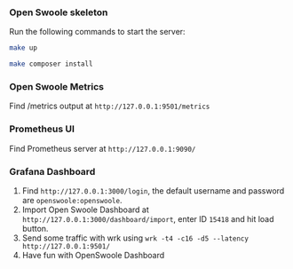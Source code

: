 ### Open Swoole skeleton

Run the following commands to start the server:

```bash
make up
```

```bash
make composer install
```

### Open Swoole Metrics

Find /metrics output at `http://127.0.0.1:9501/metrics`

### Prometheus UI

Find Prometheus server at `http://127.0.0.1:9090/`

### Grafana Dashboard

1. Find `http://127.0.0.1:3000/login`, the default username and password are `openswoole:openswoole`.
2. Import Open Swoole Dashboard at `http://127.0.0.1:3000/dashboard/import`, enter ID `15418` and hit load button.
3. Send some traffic with wrk using `wrk -t4 -c16 -d5 --latency http://127.0.0.1:9501/`
4. Have fun with OpenSwoole Dashboard
